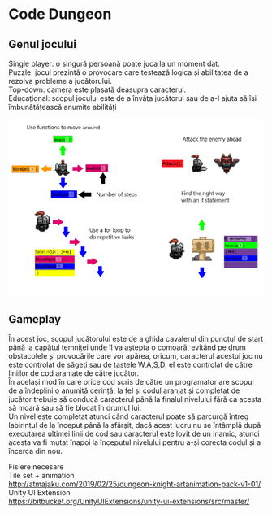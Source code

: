 # Code Dungeon  
  
## Genul jocului  
Single player: o singură persoană poate juca la un moment dat.  
Puzzle: jocul prezintă o provocare care testează logica și abilitatea de a rezolva
probleme a jucătorului.  
Top-down: camera este plasată deasupra caracterul.  
Educațional: scopul jocului este de a învăța jucătorul sau de a-l ajuta să își
îmbunătățească anumite abilități  
  
<img src = "https://github.com/CarabinFlorin/Code-Dungeon/blob/master/Assets/Scenes/Instructions.png">  
  
## Gameplay  
În acest joc, scopul jucătorului este de a ghida cavalerul din punctul de start
până la capătul temniței unde îl va aștepta o comoară, evitând pe drum obstacolele și
provocările care vor apărea, oricum, caracterul acestui joc nu este controlat de săgeți
sau de tastele W,A,S,D, el este controlat de către liniilor de cod aranjate de către
jucător.  
În același mod în care orice cod scris de către un programator are scopul de a
îndeplini o anumită cerință, la fel și codul aranjat și completat de jucător trebuie să
conducă caracterul până la finalul nivelului fără ca acesta să moară sau să fie blocat în
drumul lui.  
Un nivel este completat atunci când caracterul poate să parcurgă întreg
labirintul de la început până la sfârșit, dacă acest lucru nu se întâmplă după executarea
ultimei linii de cod sau caracterul este lovit de un inamic, atunci acesta va fi mutat
înapoi la începutul nivelului pentru a-și corecta codul și a încerca din nou.  

Fisiere necesare  
Tile set + animation  
http://atmajaku.com/2019/02/25/dungeon-knight-artanimation-pack-v1-01/  
Unity UI Extension  
https://bitbucket.org/UnityUIExtensions/unity-ui-extensions/src/master/
